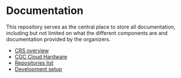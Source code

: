# Documentation

This repository serves as the central place to store all documentation,
including but not limited on what the different components are and
documentation provided by the organizers.

* [CRS overview](crs-overview.md)
* [CGC Cloud Hardware](hardware.md)
* [Repositories list](repositories.md)
* [Development setup](development.md)
